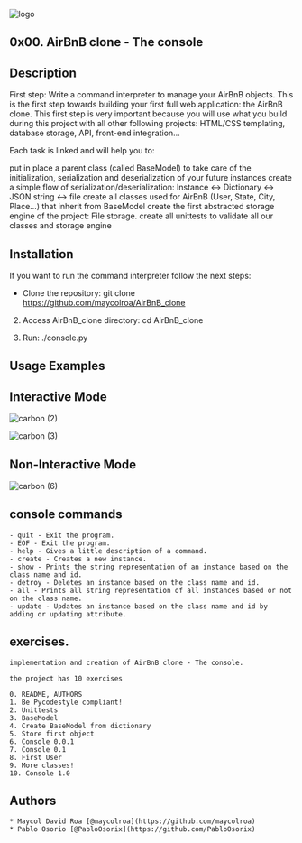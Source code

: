
![logo](https://user-images.githubusercontent.com/85509333/145334215-1a18b1d0-b75b-4b6b-8b01-dd06dd86d314.jpg)

## 0x00. AirBnB clone - The console

## Description

First step: Write a command interpreter to manage your AirBnB objects.
This is the first step towards building your first full web application: the AirBnB clone. This first step is very important because you will use what you build during this project with all other following projects: HTML/CSS templating, database storage, API, front-end integration…

Each task is linked and will help you to:

put in place a parent class (called BaseModel) to take care of the initialization, serialization and deserialization of your future instances
create a simple flow of serialization/deserialization: Instance <-> Dictionary <-> JSON string <-> file
create all classes used for AirBnB (User, State, City, Place…) that inherit from BaseModel
create the first abstracted storage engine of the project: File storage.
create all unittests to validate all our classes and storage engine

## Installation ##
If you want to run the command interpreter follow the next steps:

- Clone the repository: git clone https://github.com/maycolroa/AirBnB_clone

2. Access AirBnB_clone directory: cd AirBnB_clone

3. Run: ./console.py

## Usage Examples ##

## Interactive Mode ##

![carbon (2)](https://user-images.githubusercontent.com/85509333/157092726-aa890dd5-611c-4542-a17a-d904cf2a4568.png)

![carbon (3)](https://user-images.githubusercontent.com/85509333/157093304-e885eebf-5faf-41e8-9a14-ce012e16f582.png)

## Non-Interactive Mode ##

![carbon (6)](https://user-images.githubusercontent.com/85509333/157094747-6bfc0151-93d9-453a-a484-076d6befcf13.png)

## console commands ##
```
- quit - Exit the program.
- EOF - Exit the program.
- help - Gives a little description of a command.
- create - Creates a new instance.
- show - Prints the string representation of an instance based on the class name and id.
- detroy - Deletes an instance based on the class name and id.
- all - Prints all string representation of all instances based or not on the class name.
- update - Updates an instance based on the class name and id by adding or updating attribute.
```

## exercises. ##

```
implementation and creation of AirBnB clone - The console. 

the project has 10 exercises

0. README, AUTHORS
1. Be Pycodestyle compliant!
2. Unittests
3. BaseModel
4. Create BaseModel from dictionary
5. Store first object
6. Console 0.0.1
7. Console 0.1
8. First User
9. More classes!
10. Console 1.0

```
## Authors
```
* Maycol David Roa [@maycolroa](https://github.com/maycolroa)
* Pablo Osorio [@PabloOsorix](https://github.com/PabloOsorix)
